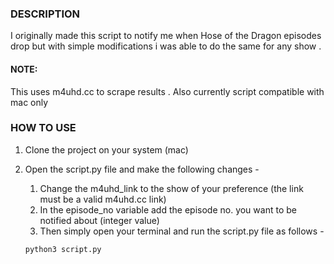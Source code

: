 ### DESCRIPTION

I originally made this script to notify me when Hose of the Dragon episodes drop but with simple modifications i was able to do the same for any show .
#### NOTE: 
This uses m4uhd.cc to scrape results . Also currently script compatible with mac only

### HOW TO USE

1. Clone the project on your system (mac)
2. Open the script.py file and make the following changes -

    1.  Change the m4uhd_link to the show of your preference (the link must be a valid m4uhd.cc link)
    2.  In the episode_no variable add the episode no. you want to be notified about (integer value)
    3.  Then simply open your terminal and run the script.py file as follows - 
    
    ```python
    python3 script.py
    ```
